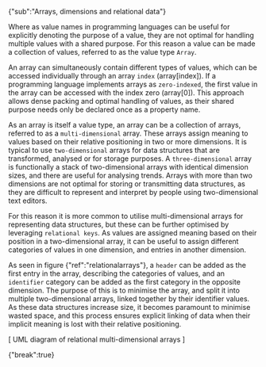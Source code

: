 {"sub":"Arrays, dimensions and relational data"}

<!--

https://developer.mozilla.org/en-US/docs/Web/JavaScript/Reference/Global_Objects/Array
https://developer.mozilla.org/en-US/docs/Learn/JavaScript/First_steps/Arrays

-->

Where as value names in programming languages can be useful for explicitly denoting the purpose of a value, they are not optimal for handling multiple values with a shared purpose. For this reason a value can be made a collection of values, referred to as the value type `Array`.

An array can simultaneously contain different types of values, which can be accessed individually through an array `index` (array[index]). If a programming language implements arrays as `zero-indexed`, the first value in the array can be accessed with the index zero (array[0]). This approach allows dense packing and optimal handling of values, as their shared purpose needs only be declared once as a property name.

As an array is itself a value type, an array can be a collection of arrays, referred to as a `multi-dimensional` array. These arrays assign meaning to values based on their relative positioning in two or more dimensions. It is typical to use `two-dimensional` arrays for data structures that are transformed, analysed or for storage purposes. A `three-dimensional` array is functionally a stack of two-dimensional arrays with identical dimension sizes, and there are useful for analysing trends. Arrays with more than two dimensions are not optimal for storing or transmitting data structures, as they are difficult to represent and interpret by people using two-dimensional text editors.

For this reason it is more common to utilise multi-dimensional arrays for representing data structures, but these can be further optimised by leveraging `relational keys`. As values are assigned meaning based on their position in a two-dimensional array, it can be useful to assign different categories of values in one dimension, and entries in another dimension.

As seen in figure {"ref":"relationalarrays"}, a `header` can be added as the first entry in the array, describing the categories of values, and an `identifier` category can be added as the first category in the opposite dimension. The purpose of this is to minimise the array, and split it into multiple two-dimensional arrays, linked together by their identifier values. As these data structures increase size, it becomes paramount to minimise wasted space, and this process ensures explicit linking of data when their implicit meaning is lost with their relative positioning.

[ UML diagram of relational multi-dimensional arrays ]

{"break":true}